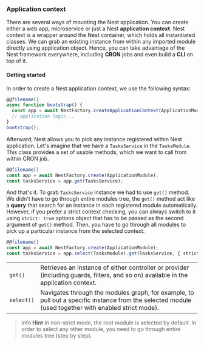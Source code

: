 ### Application context

There are several ways of mounting the Nest application. You can create either a web app, microservice or just a Nest **application context**. Nest context is a wrapper around the Nest container, which holds all instantiated classes. We can grab an existing instance from within any imported module directly using application object. Hence, you can take advantage of the Nest framework everywhere, including **CRON** jobs and even build a **CLI** on top of it.

#### Getting started

In order to create a Nest application context, we use the following syntax:

```typescript
@@filename()
async function bootstrap() {
  const app = await NestFactory.createApplicationContext(ApplicationModule);
  // application logic...
}
bootstrap();
```

Afterward, Nest allows you to pick any instance registered within Nest application. Let's imagine that we have a `TasksService` in the `TasksModule`. This class provides a set of usable methods, which we want to call from within CRON job.

```typescript
@@filename()
const app = await NestFactory.create(ApplicationModule);
const tasksService = app.get(TasksService);
```

And that's it. To grab `TasksService` instance we had to use `get()` method. We didn't have to go through entire modules tree, the `get()` method act like a **query** that search for an instance in each registered module automatically. However, if you prefer a strict context checking, you can always switch to it using `strict: true` options object that has to be passed as the second argument of `get()` method. Then, you have to go through all modules to pick up a particular instance from the selected context.

```typescript
@@filename()
const app = await NestFactory.create(ApplicationModule);
const tasksService = app.select(TasksModule).get(TasksService, { strict: true });
```

<table>
  <tr>
    <td>
      <code>get()</code>
    </td>
    <td>
      Retrieves an instance of either controller or provider (including guards, filters, and so on) available in the application
      context.
    </td>
  </tr>
  <tr>
    <td>
      <code>select()</code>
    </td>
    <td>
      Navigates through the modules graph, for example, to pull out a specific instance from the selected module (used together with
      enabled strict mode).
    </td>
  </tr>
</table>

> info **Hint** In non-strict mode, the root module is selected by default. In order to select any other module, you need to go through entire modules tree (step by step).
